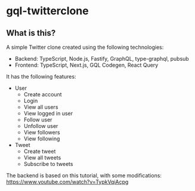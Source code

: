 # gql-twitterclone

## What is this?
A simple Twitter clone created using the following technologies:
- Backend: TypeScript, Node.js, Fastify, GraphQL, type-graphql, pubsub
- Frontend: TypeScript, Next.js, GQL Codegen, React Query

It has the following features:
- User
  - Create account
  - Login
  - View all users
  - View logged in user
  - Follow user
  - Unfollow user
  - View followers
  - View following
- Tweet
  - Create tweet
  - View all tweets
  - Subscribe to tweets

The backend is based on this tutorial, with some modifications: https://www.youtube.com/watch?v=TypkVqiAcpg

